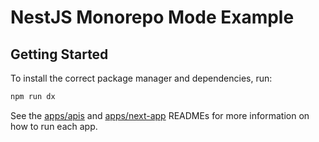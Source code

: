 # NestJS Monorepo Mode Example

## Getting Started

To install the correct package manager and dependencies, run:

```sh
npm run dx
```

See the [apps/apis](apps/apis/README.md) and [apps/next-app](apps/next-app/README.md) READMEs for more information on how to run each app.
